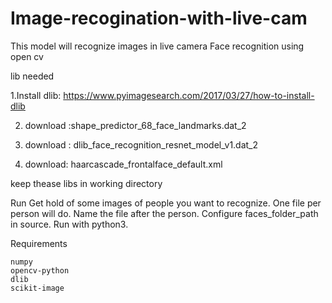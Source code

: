 # Image-recogination-with-live-cam
This model will recognize images in  live camera
Face recognition using open cv

lib needed

1.Install dlib: https://www.pyimagesearch.com/2017/03/27/how-to-install-dlib

2.  download :shape_predictor_68_face_landmarks.dat_2

3. download : dlib_face_recognition_resnet_model_v1.dat_2

4. download: haarcascade_frontalface_default.xml
 
 
keep thease libs in working directory

Run
     Get hold of some images of people you want to recognize. One file per person will do. Name the file after the person.
      Configure faces_folder_path in source. Run with python3.

  Requirements
  
    numpy
    opencv-python
    dlib
    scikit-image




